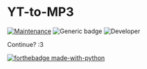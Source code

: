 # YT-to-MP3

[![Maintenance](https://img.shields.io/badge/Maintained%3F-Yes-green.svg)](https://GitHub.com/Naereen/StrapDown.js/graphs/commit-activity)
![Generic badge](https://img.shields.io/badge/Development%3f-Ongoing-green.svg)
![Developer](https://img.shields.io/badge/Developer-ChristianJude23-blue)

Continue?
:3


[![forthebadge made-with-python](http://ForTheBadge.com/images/badges/made-with-python.svg)](https://www.python.org/)
